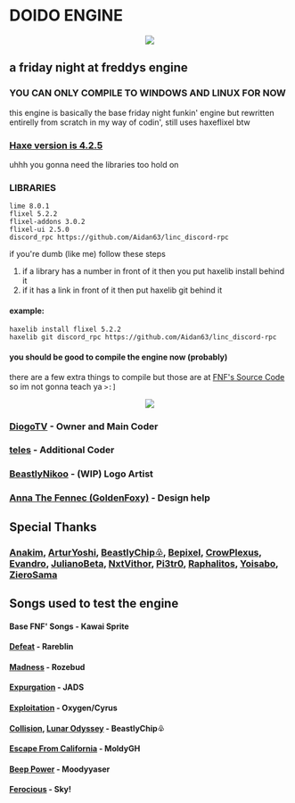 # DOIDO ENGINE
<p align="center">
<img src="https://media.discordapp.net/attachments/949418511946620969/1194073799361040535/look_at_it.png?ex=65af06e2&is=659c91e2&hm=06154ca4b17a414f3760568a38e98dd8cade11245531a11a6528b6efc4cd4410&=&format=webp&quality=lossless&width=548&height=380">
</p>

## a friday night at freddys engine

### YOU CAN ONLY COMPILE TO WINDOWS AND LINUX FOR NOW

this engine is basically the base friday night funkin' engine but rewritten entirelly from scratch in my way of codin', still uses haxeflixel btw

### [Haxe version is 4.2.5](https://haxe.org/download/version/4.2.5/)
uhhh you gonna need the libraries too hold on
### LIBRARIES
```
lime 8.0.1
flixel 5.2.2
flixel-addons 3.0.2
flixel-ui 2.5.0
discord_rpc https://github.com/Aidan63/linc_discord-rpc
```
if you're dumb (like me) follow these steps
1. if a library has a number in front of it then you put haxelib install behind it
2. if it has a link in front of it then put haxelib git behind it
#### example:
```
haxelib install flixel 5.2.2
haxelib git discord_rpc https://github.com/Aidan63/linc_discord-rpc
```
#### you should be good to compile the engine now (probably)
there are a few extra things to compile but those are at [FNF's Source Code](https://github.com/FunkinCrew/Funkin) so im not gonna teach ya ``>:]``

<p align="center">
<img src="https://media.discordapp.net/attachments/949418511946620969/1194052391880892446/GITHUB_MTC.png?ex=65aef2f2&is=659c7df2&hm=8422e580b7ef27b19ea5c6a7d19ed3742c02ff264115b69763eea46ec09c87e9&=&format=webp&quality=lossless&width=827&height=179">
</p>

### [DiogoTV](https://twitter.com/DiogoTVV) - Owner and Main Coder
### [teles](https://youtube.com/@telesfnf) - Additional Coder

### [BeastlyNikoo](https://twitter.com/Mudoku__) - (WIP) Logo Artist
### [Anna The Fennec (GoldenFoxy)](https://twitter.com/goldenfoxy2604) - Design help

## Special Thanks
### [Anakim](https://www.youtube.com/@Anakim2), [ArturYoshi](https://twitter.com/yoshizitos), [BeastlyChip♧](https://www.youtube.com/@beastlychip_), [Bepixel](https://twitter.com/BepixelOfficial), [CrowPlexus](https://twitter.com/crowplexus), [Evandro](https://twitter.com/Evandroo__), [JulianoBeta](https://www.youtube.com/@JulianoBetotoso), [NxtVithor](https://twitter.com/NxtVithor), [Pi3tr0](https://www.youtube.com/channel/UCEkf4h74pKFK9RO3FAze-7Q), [Raphalitos](https://www.youtube.com/@RaphaLitosReviews), [Yoisabo](https://twitter.com/abo_bora), [ZieroSama](https://twitter.com/sama_ziero)

## Songs used to test the engine
#### Base FNF' Songs - Kawai Sprite
#### [Defeat](https://youtu.be/WMjytiClUzw) - Rareblin
#### [Madness](https://youtu.be/GZmoHrq0mEY) - Rozebud
#### [Expurgation](https://youtu.be/WmXn3L5bQy4) - JADS
#### [Exploitation](https://youtu.be/s_9iYNDN_bw) - Oxygen/Cyrus
#### [Collision](https://youtu.be/Q6x0ylzN7L0), [Lunar Odyssey](https://youtu.be/N0HzDRY38js) - BeastlyChip♧
#### [Escape From California](https://youtu.be/X9MOPEqq-j8) - MoldyGH
#### [Beep Power](https://youtu.be/NamGMx1xYL4) - Moodyyaser
#### [Ferocious](https://youtu.be/jc_kW894k78) - Sky!